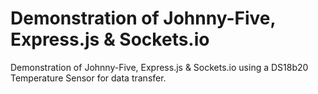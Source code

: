 # Demonstration of Johnny-Five, Express.js & Sockets.io
Demonstration of Johnny-Five, Express.js & Sockets.io using a DS18b20 Temperature Sensor for data transfer.

